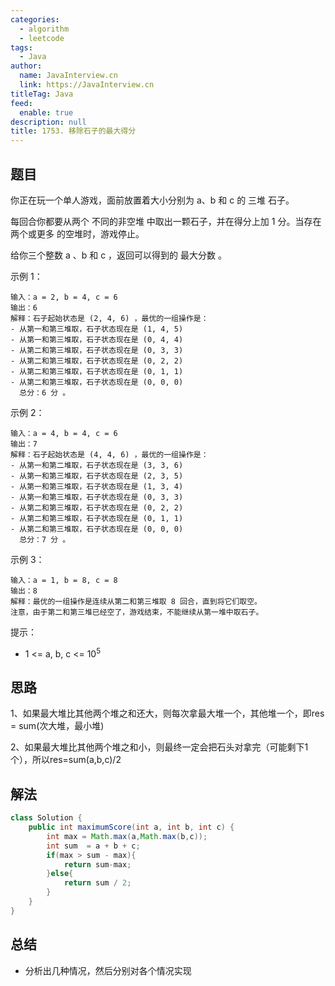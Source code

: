 ```yaml
---
categories: 
  - algorithm
  - leetcode
tags: 
  - Java
author: 
  name: JavaInterview.cn
  link: https://JavaInterview.cn
titleTag: Java
feed: 
  enable: true
description: null
title: 1753. 移除石子的最大得分
---
```


## 题目

你正在玩一个单人游戏，面前放置着大小分别为 a​​​​​​、b 和 c​​​​​​ 的 三堆 石子。

每回合你都要从两个 不同的非空堆 中取出一颗石子，并在得分上加 1 分。当存在 两个或更多 的空堆时，游戏停止。

给你三个整数 a 、b 和 c ，返回可以得到的 最大分数 。


示例 1：

    输入：a = 2, b = 4, c = 6
    输出：6
    解释：石子起始状态是 (2, 4, 6) ，最优的一组操作是：
    - 从第一和第三堆取，石子状态现在是 (1, 4, 5)
    - 从第一和第三堆取，石子状态现在是 (0, 4, 4)
    - 从第二和第三堆取，石子状态现在是 (0, 3, 3)
    - 从第二和第三堆取，石子状态现在是 (0, 2, 2)
    - 从第二和第三堆取，石子状态现在是 (0, 1, 1)
    - 从第二和第三堆取，石子状态现在是 (0, 0, 0)
      总分：6 分 。

示例 2：

    输入：a = 4, b = 4, c = 6
    输出：7
    解释：石子起始状态是 (4, 4, 6) ，最优的一组操作是：
    - 从第一和第二堆取，石子状态现在是 (3, 3, 6)
    - 从第一和第三堆取，石子状态现在是 (2, 3, 5)
    - 从第一和第三堆取，石子状态现在是 (1, 3, 4)
    - 从第一和第三堆取，石子状态现在是 (0, 3, 3)
    - 从第二和第三堆取，石子状态现在是 (0, 2, 2)
    - 从第二和第三堆取，石子状态现在是 (0, 1, 1)
    - 从第二和第三堆取，石子状态现在是 (0, 0, 0)
      总分：7 分 。

示例 3：
    
    输入：a = 1, b = 8, c = 8
    输出：8
    解释：最优的一组操作是连续从第二和第三堆取 8 回合，直到将它们取空。
    注意，由于第二和第三堆已经空了，游戏结束，不能继续从第一堆中取石子。


提示：

* 1 <= a, b, c <= 10<sup>5</sup>

## 思路

1、如果最大堆比其他两个堆之和还大，则每次拿最大堆一个，其他堆一个，即res = sum(次大堆，最小堆)

2、如果最大堆比其他两个堆之和小，则最终一定会把石头对拿完（可能剩下1个），所以res=sum(a,b,c)/2

## 解法
```java
class Solution {
    public int maximumScore(int a, int b, int c) {
        int max = Math.max(a,Math.max(b,c));
        int sum  = a + b + c;
        if(max > sum - max){
            return sum-max;
        }else{
            return sum / 2;
        }
    }
}

```

## 总结

- 分析出几种情况，然后分别对各个情况实现 
